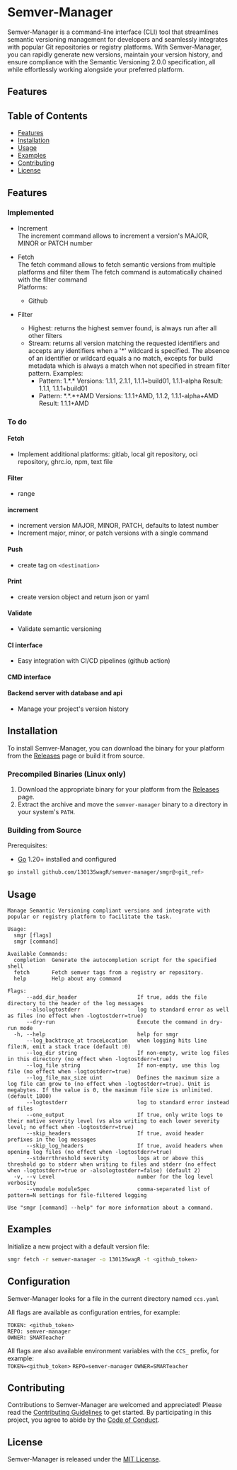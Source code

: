 # Semver-Manager

Semver-Manager is a command-line interface (CLI) tool that streamlines semantic versioning management for developers and seamlessly integrates with popular Git repositories or registry platforms. With Semver-Manager, you can rapidly generate new versions, maintain your version history, and ensure compliance with the Semantic Versioning 2.0.0 specification, all while effortlessly working alongside your preferred platform.
## Features

## Table of Contents

- [Features](#features)
- [Installation](#installation)
- [Usage](#usage)
- [Examples](#examples)
- [Contributing](#contributing)
- [License](#license)

## Features
### Implemented
- Increment  
  The increment command allows to increment a version's MAJOR, MINOR or PATCH number  

- Fetch  
  The fetch command allows to fetch semantic versions from multiple platforms and filter them 
  The fetch command is automatically chained with the filter command  
  Platforms:
  - Github

- Filter
  - Highest: returns the highest semver found, is always run after all other filters
  - Stream: returns all version matching the requested identifiers and accepts any identifiers when a '*' wildcard is specified. The absence of an identifier or wildcard equals a no match, excepts for build metadata which is always a match when not specified in stream filter pattern.
    Examples:
    - Pattern: 1.\*.*
      Versions: 1.1.1, 2.1.1, 1.1.1+build01, 1.1.1-alpha
      Result: 1.1.1, 1.1.1+build01
    - Pattern: \*.\*.*+AMD
      Versions: 1.1.1+AMD, 1.1.2, 1.1.1-alpha+AMD
      Result: 1.1.1+AMD
### To do
#### Fetch
- Implement additional platforms: gitlab, local git repository, oci repository, ghrc.io, npm, text file

#### Filter
- range

#### increment
- increment version MAJOR, MINOR, PATCH, defaults to latest number
- Increment major, minor, or patch versions with a single command

#### Push
- create tag <tag> on `<destination> `

#### Print
- create version object and return json or yaml

#### Validate
- Validate semantic versioning

#### CI interface
- Easy integration with CI/CD pipelines (github action)

#### CMD interface

#### Backend server with database and api
- Manage your project's version history

## Installation

To install Semver-Manager, you can download the binary for your platform from the [Releases](https://github.com/13013SwagR/semver-manager/releases) page or build it from source.

### Precompiled Binaries (Linux only)

1. Download the appropriate binary for your platform from the [Releases](https://github.com/13013SwagR/semver-manager/releases) page.
2. Extract the archive and move the `semver-manager` binary to a directory in your system's `PATH`.

### Building from Source

Prerequisites:

- [Go](https://golang.org/dl/) 1.20+ installed and configured

```sh
go install github.com/13013SwagR/semver-manager/smgr@<git_ref>
```

## Usage

```
Manage Semantic Versioning compliant versions and integrate with popular or registry platform to facilitate the task.

Usage:
  smgr [flags]
  smgr [command]

Available Commands:
  completion  Generate the autocompletion script for the specified shell
  fetch       Fetch semver tags from a registry or repository.
  help        Help about any command

Flags:
      --add_dir_header                   If true, adds the file directory to the header of the log messages
      --alsologtostderr                  log to standard error as well as files (no effect when -logtostderr=true)
      --dry-run                          Execute the command in dry-run mode
  -h, --help                             help for smgr
      --log_backtrace_at traceLocation   when logging hits line file:N, emit a stack trace (default :0)
      --log_dir string                   If non-empty, write log files in this directory (no effect when -logtostderr=true)
      --log_file string                  If non-empty, use this log file (no effect when -logtostderr=true)
      --log_file_max_size uint           Defines the maximum size a log file can grow to (no effect when -logtostderr=true). Unit is megabytes. If the value is 0, the maximum file size is unlimited. (default 1800)
      --logtostderr                      log to standard error instead of files
      --one_output                       If true, only write logs to their native severity level (vs also writing to each lower severity level; no effect when -logtostderr=true)
      --skip_headers                     If true, avoid header prefixes in the log messages
      --skip_log_headers                 If true, avoid headers when opening log files (no effect when -logtostderr=true)
      --stderrthreshold severity         logs at or above this threshold go to stderr when writing to files and stderr (no effect when -logtostderr=true or -alsologtostderr=false) (default 2)
  -v, --v Level                          number for the log level verbosity
      --vmodule moduleSpec               comma-separated list of pattern=N settings for file-filtered logging

Use "smgr [command] --help" for more information about a command.
```

## Examples

Initialize a new project with a default version file:

```sh
smgr fetch -r semver-manager -o 13013SwagR -t <github_token>
```

## Configuration
Semver-Manager looks for a file in the current directory named `ccs.yaml`

All flags are available as configuration entries, for example:
```
TOKEN: <github_token>
REPO: semver-manager
OWNER: SMARTeacher
```

All flags are also available environment variables with the `CCS_` prefix, for example:   
`TOKEN=<github_token>` `REPO=semver-manager` `OWNER=SMARTeacher`
## Contributing

Contributions to Semver-Manager are welcomed and appreciated! Please read the [Contributing Guidelines](CONTRIBUTING.md) to get started. By participating in this project, you agree to abide by the [Code of Conduct](CODE_OF_CONDUCT.md).

## License

Semver-Manager is released under the [MIT License](LICENSE).
